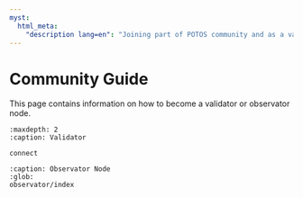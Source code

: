 ```yaml
---
myst:
  html_meta:
    "description lang=en": "Joining part of POTOS community and as a validator or observator node"
---
```


# Community Guide

This page contains information on how to become a validator or observator node.

```{toctree}
:maxdepth: 2
:caption: Validator

connect
```

```{toctree}
:caption: Observator Node
:glob:
observator/index
```



